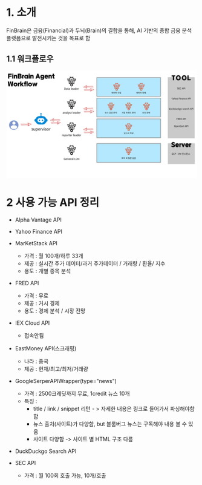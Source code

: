 # 1. 소개
FinBrain은 금융(Financial)과 두뇌(Brain)의 결합을 통해, AI 기반의 종합 금융 분석 플랫폼으로 발전시키는 것을 목표로 함

## 1.1 워크플로우
![alt text](img/workflow.png)



# 2 사용 가능 API 정리
- Alpha Vantage API 
- Yahoo Finance API 
- MarKetStack API
    - 가격 : 월 100개/하루 33개
    - 제공 : 실시간 주가 데이터/과거 주가데이터 / 거래량 / 환율/ 지수
    - 용도 : 개별 종목 분석 

- FRED API
    - 가격 : 무료
    - 제공 : 거시 경제 
    - 용도 : 경제 분석 / 시장 전망

- IEX Cloud API
    - 접속안됨 

- EastMoney API(스크래핑) 
    - 나라 : 중국 
    - 제공 : 현재/최고/최저/거래량

- GoogleSerperAPIWrapper(type="news")
    - 가격 : 2500크레딧까지 무료, 1credit  뉴스 10개
    - 특징 : 
        - title / link / snippet 리턴 - > 자세한 내용은 링크로 들어가서 파싱해야함함
        - 뉴스 출처(사이트)가 다양함, but 블룸버그 뉴스는 구독해야 내용 볼 수 있음
        - 사이트 다양함 -> 사이트 별 HTML 구조 다름

- DuckDuckgo Search API

- SEC API
    - 가격 : 월 100회 호출 가능, 10개/호출
